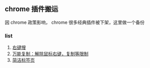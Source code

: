 ## chrome 插件搬运

因 chrome 政策影响， chrome 很多经典插件被下架，这里做一个备份


### list

1. [右键搜](https://github.com/bluebabes/chrome-carry/raw/main/zip/chrome-right-search-master.zip)
2. [万能复制：解除鼠标右键，复制等限制](https://github.com/bluebabes/chrome-carry/raw/main/zip/bestcopy.zip)
3. [简洁标签页](https://github.com/bluebabes/chrome-carry/raw/main/zip/chrome-ataraxia.zip)